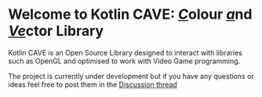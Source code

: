 
# Welcome to Kotlin CAVE: <em><ins>C</ins></em>olour <em><ins>a</ins></em>nd <em><ins>Ve</ins></em>ctor Library

Kotlin CAVE is an Open Source Library designed to interact with libraries such as OpenGL and optimised to work with Video Game programming.

The project is currently under development but if you have any questions or ideas feel free to post them in the [Discussion thread](https://github.com/DominicDolan/Kotlin-CAVE/discussions/1)
